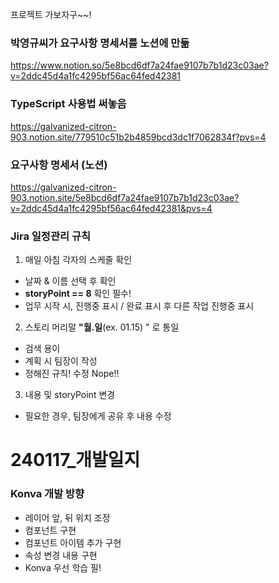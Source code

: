 프로젝트 가보자구~~!

### 박영규씨가 요구사항 명세서를 노션에 만듦
https://www.notion.so/5e8bcd6df7a24fae9107b7b1d23c03ae?v=2ddc45d4a1fc4295bf56ac64fed42381


### TypeScript 사용법 써놓음
https://galvanized-citron-903.notion.site/779510c51b2b4859bcd3dc1f7062834f?pvs=4

### 요구사항 명세서 (노션)
https://galvanized-citron-903.notion.site/5e8bcd6df7a24fae9107b7b1d23c03ae?v=2ddc45d4a1fc4295bf56ac64fed42381&pvs=4


### Jira 일정관리 규칙
1. 매일 아침 각자의 스케줄 확인
- 날짜 & 이름 선택 후 확인 
- **storyPoint == 8** 확인 필수!
- 업무 시작 시, 진행중 표시 / 완료 표시 후 다른 작업 진행중 표시

2. 스토리 머리말 **"월.일**(ex. 01.15) " 로 통일
- 검색 용이
- 계획 시 팀장이 작성
- 정해진 규칙! 수정 Nope!!

3. 내용 및 storyPoint 변경
- 필요한 경우, 팀장에게 공유 후 내용 수정

<h1>240117_개발일지</h1>

### Konva 개발 방향
- 레이어 앞, 뒤 위치 조정
- 컴포넌트 구현
- 컴포넌트 아이템 추가 구현
- 속성 변경 내용 구현
- Konva 우선 학습 필! 